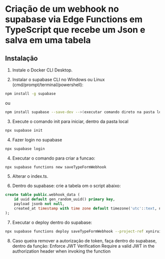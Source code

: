 # Criação de um webhook no supabase via Edge Functions em TypeScript que recebe um Json e salva em uma tabela

## Instalação 
1. Instale o Docker CLI Desktop. 

2. Instalar o supabase CLI no Windows ou Linux (cmd/prompt/terminal/powershell):
```sh
npm install -g supabase
```
ou
```sh
npm install supabase --save-dev -->(executar comando direto na pasta local onde irá criar a função)
```

3. Execute o comando init para iniciar, dentro da pasta local
```sh
npx supabase init 
```

4. Fazer login no supabase
```sh
npx supabase login
```

4. Executar o comando para criar a funcao:
```sh
npx supabase functions new saveTypeFormWebhook
```

5. Alterar o index.ts.

6. Dentro do supabase: crie a tabela om o script abaixo:
```sql
create table public.webhook_data (
    id uuid default gen_random_uuid() primary key,
    payload jsonb not null,
    created_at timestamp with time zone default timezone('utc'::text, now()) not null
);
```
7. Executar o deploy dentro do supabase:
```sh
npx supabase functions deploy saveTypeFormWebhook --project-ref xyniruiylngpiffzxoxl
```

8. Caso queira remover a autorização de token, faça dentro do supabase, dentro da função:
Enforce JWT Verification
Require a valid JWT in the authorization header when invoking the function
